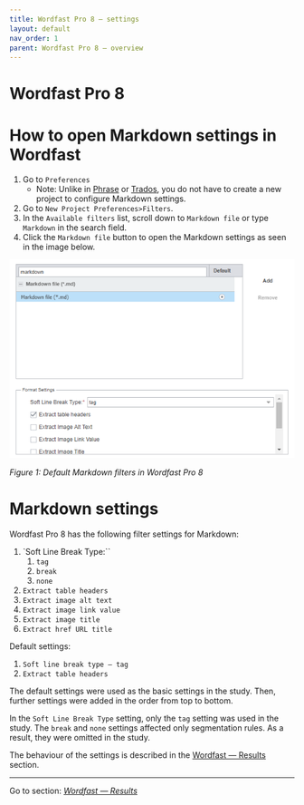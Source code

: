 ```yaml
---
title: Wordfast Pro 8 — settings
layout: default
nav_order: 1
parent: Wordfast Pro 8 — overview
---
```

Wordfast Pro 8
===

# How to open Markdown settings in Wordfast

1. Go to `Preferences`
	- Note: Unlike in [Phrase](phrase-01-settings.md) or [Trados](trados-01-settings.md), you do not have to create a new project to configure Markdown settings.
2. Go to `New Project Preferences>Filters`.
3. In the `Available filters` list, scroll down to `Markdown file` or type `Markdown` in the search field.
4. Click the `Markdown file` button to open the Markdown settings as seen in the image below.

![Wordfast Markdown Filter Settings](resources/images/screenshots/pasted-image-20230518004130.png)

*Figure 1: Default Markdown filters in Wordfast Pro 8*

# Markdown settings

Wordfast Pro 8 has the following filter settings for Markdown:
1. `Soft Line Break Type:``
	1. `tag`
	2. `break`
	3. `none`
2. `Extract table headers`
3. `Extract image alt text`
4. `Extract image link value`
5. `Extract image title`
6. `Extract href URL title`

Default settings:
1. `Soft line break type — tag`
2. `Extract table headers`

The default settings were used as the basic settings in the study. Then, further settings were added in the order from top to bottom.

In the `Soft Line Break Type` setting, only the `tag` setting was used in the study. The `break` and `none` settings affected only segmentation rules. As a result, they were omitted in the study.

The behaviour of the settings is described in the [Wordfast — Results](wordfast-02-results) section.

---

Go to section: [*Wordfast — Results*](wordfast-02-results)